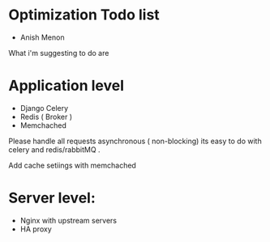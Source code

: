 # Optimization Todo list

- Anish Menon

What i'm suggesting to do are 

# Application level 
  - Django Celery
  - Redis ( Broker )
  - Memchached 
  
Please handle all requests asynchronous ( non-blocking) its easy to do with celery and redis/rabbitMQ . 

Add cache setiings with memchached 

# Server level:
 - Nginx with upstream servers
 - HA proxy

